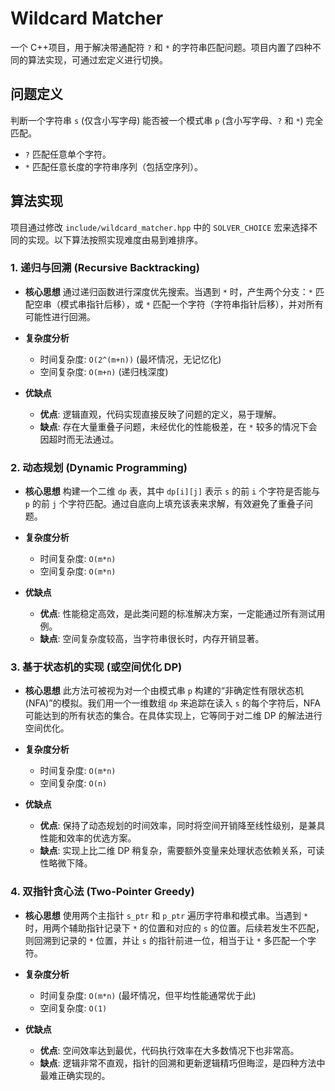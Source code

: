# Wildcard Matcher

一个 C++项目，用于解决带通配符 `?` 和 `*` 的字符串匹配问题。项目内置了四种不同的算法实现，可通过宏定义进行切换。

## 问题定义

判断一个字符串 `s` (仅含小写字母) 能否被一个模式串 `p` (含小写字母、`?` 和 `*`) 完全匹配。

- `?` 匹配任意单个字符。
- `*` 匹配任意长度的字符串序列（包括空序列）。

## 算法实现

项目通过修改 `include/wildcard_matcher.hpp` 中的 `SOLVER_CHOICE` 宏来选择不同的实现。以下算法按照实现难度由易到难排序。

### 1. 递归与回溯 (Recursive Backtracking)

- **核心思想**
  通过递归函数进行深度优先搜索。当遇到 `*` 时，产生两个分支：`*` 匹配空串（模式串指针后移），或 `*` 匹配一个字符（字符串指针后移），并对所有可能性进行回溯。

- **复杂度分析**

  - 时间复杂度: `O(2^(m+n))` (最坏情况，无记忆化)
  - 空间复杂度: `O(m+n)` (递归栈深度)

- **优缺点**
  - **优点**: 逻辑直观，代码实现直接反映了问题的定义，易于理解。
  - **缺点**: 存在大量重叠子问题，未经优化的性能极差，在 `*` 较多的情况下会因超时而无法通过。

### 2. 动态规划 (Dynamic Programming)

- **核心思想**
  构建一个二维 `dp` 表，其中 `dp[i][j]` 表示 `s` 的前 `i` 个字符是否能与 `p` 的前 `j` 个字符匹配。通过自底向上填充该表来求解，有效避免了重叠子问题。

- **复杂度分析**

  - 时间复杂度: `O(m*n)`
  - 空间复杂度: `O(m*n)`

- **优缺点**
  - **优点**: 性能稳定高效，是此类问题的标准解决方案，一定能通过所有测试用例。
  - **缺点**: 空间复杂度较高，当字符串很长时，内存开销显著。

### 3. 基于状态机的实现 (或空间优化 DP)

- **核心思想**
  此方法可被视为对一个由模式串 `p` 构建的“非确定性有限状态机 (NFA)”的模拟。我们用一个一维数组 `dp` 来追踪在读入 `s` 的每个字符后，NFA 可能达到的所有状态的集合。在具体实现上，它等同于对二维 DP 的解法进行空间优化。

- **复杂度分析**

  - 时间复杂度: `O(m*n)`
  - 空间复杂度: `O(n)`

- **优缺点**
  - **优点**: 保持了动态规划的时间效率，同时将空间开销降至线性级别，是兼具性能和效率的优选方案。
  - **缺点**: 实现上比二维 DP 稍复杂，需要额外变量来处理状态依赖关系，可读性略微下降。

### 4. 双指针贪心法 (Two-Pointer Greedy)

- **核心思想**
  使用两个主指针 `s_ptr` 和 `p_ptr` 遍历字符串和模式串。当遇到 `*` 时，用两个辅助指针记录下 `*` 的位置和对应的 `s` 的位置。后续若发生不匹配，则回溯到记录的 `*` 位置，并让 `s` 的指针前进一位，相当于让 `*` 多匹配一个字符。

- **复杂度分析**

  - 时间复杂度: `O(m*n)` (最坏情况，但平均性能通常优于此)
  - 空间复杂度: `O(1)`

- **优缺点**
  - **优点**: 空间效率达到最优，代码执行效率在大多数情况下也非常高。
  - **缺点**: 逻辑非常不直观，指针的回溯和更新逻辑精巧但晦涩，是四种方法中最难正确实现的。
